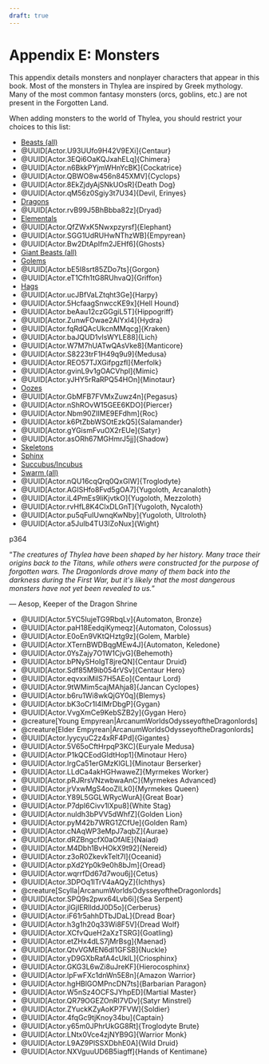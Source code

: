 ```yaml
---
draft: true
---
```

<div class="rd__b  rd__b--0">
    <h1 class="rd__h rd__h--0" data-title-index="2125"><span class="entry-title-inner">Appendix E: Monsters</span></h1>
    <p>This appendix details monsters and nonplayer characters that appear in this book. Most of the monsters in Thylea are inspired by Greek mythology. Many of the most common fantasy monsters (orcs, goblins, etc.) are not present in the Forgotten Land.</p>
    <p>When adding monsters to the world of Thylea, you should restrict your choices to this list:</p>
    <ul class="rd__list columns-2">
        <li class="rd__li "><a href="https://5etools-mirror-2.github.io/bestiary.html#blankhash,flstsource:mm=1,flsttype:beast=1,flstmiscellaneous:">Beasts (all)</a></li>
        <li class="rd__li ">@UUID[Actor.U93UUfo9H42V9EXi]{Centaur}</li>
        <li class="rd__li ">@UUID[Actor.3EQi6OaKQJxahELq]{Chimera}</li>
        <li class="rd__li ">@UUID[Actor.n6BkkPYjmWHnYcBK]{Cockatrice}</li>
        <li class="rd__li ">@UUID[Actor.QBWO8w456n845XMV]{Cyclops}</li>
        <li class="rd__li ">@UUID[Actor.8EkZjdyAjSNkUOsR]{Death Dog}</li>
        <li class="rd__li ">@UUID[Actor.qM56z0Sgiy3t7U34]{Devil, Erinyes}</li>
        <li class="rd__li "><a href="https://5etools-mirror-2.github.io/bestiary.html#blankhash,flstsource:mm=1,flsttype:dragon=1,flstmiscellaneous:">Dragons</a></li>
        <li class="rd__li ">@UUID[Actor.rvB99J5BhBbba82z]{Dryad}</li>
        <li class="rd__li "><a href="https://5etools-mirror-2.github.io/bestiary.html#blankhash,flstsource:mm=1,flsttype:elemental=1,flstmiscellaneous:">Elementals</a></li>
        <li class="rd__li ">@UUID[Actor.QfZWxK5Nwxpzyrsf]{Elephant}</li>
        <li class="rd__li ">@UUID[Actor.SGG1UdRUHwNThzWB]{Empyrean}</li>
        <li class="rd__li ">@UUID[Actor.Bw2DtApIfm2JEHf6]{Ghosts}</li>
        <li class="rd__li "><a href="https://5etools-mirror-2.github.io/bestiary.html#blankhash,flstsource:mm=1,flsttype:beast=1,flstmiscellaneous:,fbsr:giant">Giant Beasts (all)</a></li>
        <li class="rd__li "><a href="https://5etools-mirror-2.github.io/bestiary.html#blankhash,flstsource:mm=1,flsttype:construct=1,flstmiscellaneous:,fbsr:golem">Golems</a></li>
        <li class="rd__li ">@UUID[Actor.bE5I8srt85ZDo7ts]{Gorgon}</li>
        <li class="rd__li ">@UUID[Actor.eT1Cfh1tG8RUhvaQ]{Griffon}</li>
        <li class="rd__li "><a href="https://5etools-mirror-2.github.io/bestiary.html#blankhash,flstsource:mm=1,flsttype:fey=1,flstmiscellaneous:,fbsr:hag">Hags</a></li>
        <li class="rd__li ">@UUID[Actor.ucJBfVaLZtqht3Ge]{Harpy}</li>
        <li class="rd__li ">@UUID[Actor.5HcfaagSnwccKE9x]{Hell Hound}</li>
        <li class="rd__li ">@UUID[Actor.beAau12czGGgiL5T]{Hippogriff}</li>
        <li class="rd__li ">@UUID[Actor.ZunwFOwae2AlYxI4]{Hydra}</li>
        <li class="rd__li ">@UUID[Actor.fqRdQAcUkcnMMqcg]{Kraken}</li>
        <li class="rd__li ">@UUID[Actor.baJQUD1vIsWYLE88]{Lich}</li>
        <li class="rd__li ">@UUID[Actor.W7M7hUATwQAsVke8]{Manticore}</li>
        <li class="rd__li ">@UUID[Actor.S8223trF1H49q9u9]{Medusa}</li>
        <li class="rd__li ">@UUID[Actor.REO57TJXGifpgzfI]{Merfolk}</li>
        <li class="rd__li ">@UUID[Actor.gvinL9v1gOACVhpl]{Mimic}</li>
        <li class="rd__li ">@UUID[Actor.yJHY5rRaRPQ54HOn]{Minotaur}</li>
        <li class="rd__li "><a href="https://5etools-mirror-2.github.io/bestiary.html#blankhash,flstsource:mm=1,flsttype:ooze=1,flstmiscellaneous:">Oozes</a></li>
        <li class="rd__li ">@UUID[Actor.GbMFB7FVMxZuwz4n]{Pegasus}</li>
        <li class="rd__li ">@UUID[Actor.nShROvW15GEE6KDO]{Piercer}</li>
        <li class="rd__li ">@UUID[Actor.Nbm90ZIIME9EFdhm]{Roc}</li>
        <li class="rd__li ">@UUID[Actor.k6PtZbbWSOtEzkQ5]{Salamander}</li>
        <li class="rd__li ">@UUID[Actor.gYGismFvuOX2rEUe]{Satyr}</li>
        <li class="rd__li ">@UUID[Actor.asORh67MGHmrJ5jj]{Shadow}</li>
        <li class="rd__li "><a href="https://5etools-mirror-2.github.io/bestiary.html#blankhash,flstsource:mm=1,flstmiscellaneous:,fbsr:skeleton">Skeletons</a></li>
        <li class="rd__li "><a href="https://5etools-mirror-2.github.io/bestiary.html#blankhash,flstsource:mm=1,flstmiscellaneous:,fbsr:sphinx">Sphinx</a></li>
        <li class="rd__li "><a href="https://5etools-mirror-2.github.io/bestiary.html#blankhash,flstsource:mm=1,flstmiscellaneous:,fbsr:cubus">Succubus/Incubus</a></li>
        <li class="rd__li "><a href="https://5etools-mirror-2.github.io/bestiary.html#blankhash,flstsource:mm=1,flsttag:swarm=1,flstmiscellaneous:">Swarm (all)</a></li>
        <li class="rd__li ">@UUID[Actor.nQU16cqQrq0QxGIW]{Troglodyte}</li>
        <li class="rd__li ">@UUID[Actor.AGISHfo8Fvd5gOA7]{Yugoloth, Arcanaloth}</li>
        <li class="rd__li ">@UUID[Actor.iL4PmEs9liKjvtkO]{Yugoloth, Mezzoloth}</li>
        <li class="rd__li ">@UUID[Actor.rvHfL8K4ClxDLGnT]{Yugoloth, Nycaloth}</li>
        <li class="rd__li ">@UUID[Actor.pu5qFuIUwnqKwNby]{Yugoloth, Ultroloth}</li>
        <li class="rd__li ">@UUID[Actor.a5JuIb4TU3IZoNux]{Wight}</li>
    </ul>
    <div class="rd__b-special rd__b-inset ">
        <p><span class="rd__title-link rd__title-link--inset">p364</span></p>
        <div class="rd__quote">
            <p class="rd__quote-line rd__quote-line--last">“<em>The creatures of Thylea have been shaped by her history. Many trace their origins back to the Titans, while others were constructed for the purpose of forgotten wars. The Dragonlords drove many of them back into the darkness during the First War, but it's likely that the most dangerous monsters have not yet been revealed to us.</em>”</p>
            <p><span class="rd__quote-by">— Aesop, Keeper of the Dragon Shrine</span></p>
        </div>
        <div class="float-clear">
            <p></p>
        </div>
    </div>
    <ul class="rd__list columns-4">
        <li class="rd__li ">@UUID[Actor.5YC5IujeTG9RbqLv]{Automaton, Bronze}</li>
        <li class="rd__li ">@UUID[Actor.paH18EedqiKymeqz]{Automaton, Colossus}</li>
        <li class="rd__li ">@UUID[Actor.E0oEn9VKtQHztg9z]{Golem, Marble}</li>
        <li class="rd__li ">@UUID[Actor.XTernBWDBqgMEw4J]{Automaton, Keledone}</li>
        <li class="rd__li ">@UUID[Actor.0YsZajy7O1W1CjvG]{Behemoth}</li>
        <li class="rd__li ">@UUID[Actor.bPNySHoIgT8jreQN]{Centaur Druid}</li>
        <li class="rd__li ">@UUID[Actor.Sdf85M9ib054rVSv]{Centaur Hero}</li>
        <li class="rd__li ">@UUID[Actor.eqvxxiMilS7H5AEo]{Centaur Lord}</li>
        <li class="rd__li ">@UUID[Actor.9tWMim5cajMAhja8]{Jancan Cyclopes}</li>
        <li class="rd__li ">@UUID[Actor.b6ru1Wi8wkQjGY0q]{Blemys}</li>
        <li class="rd__li ">@UUID[Actor.bK3oCr1I4IMrDbgP]{Gygan}</li>
        <li class="rd__li ">@UUID[Actor.VvgXmCe9KebSZB2y]{Gygan Hero}</li>
        <li class="rd__li ">@creature[Young Empyrean|ArcanumWorldsOdysseyoftheDragonlords]</li>
        <li class="rd__li ">@creature[Elder Empyrean|ArcanumWorldsOdysseyoftheDragonlords]</li>
        <li class="rd__li ">@UUID[Actor.lyycyuC2z4xRF4Pd]{Gigantes}</li>
        <li class="rd__li ">@UUID[Actor.5V65oCftHrpqP3KC]{Euryale Medusa}</li>
        <li class="rd__li ">@UUID[Actor.P1kQCEodGIdtHop1]{Minotaur Hero}</li>
        <li class="rd__li ">@UUID[Actor.IrgCa51erGMzKlGL]{Minotaur Berserker}</li>
        <li class="rd__li ">@UUID[Actor.LLdCa4akHGHwaweZ]{Myrmekes Worker}</li>
        <li class="rd__li ">@UUID[Actor.pRJRrsVNzwbwaAnC]{Myrmekes Advanced}</li>
        <li class="rd__li ">@UUID[Actor.jrVxwMgS4ooZILk0]{Myrmekes Queen}</li>
        <li class="rd__li ">@UUID[Actor.Y89L5GGLWRycWurA]{Great Boar}</li>
        <li class="rd__li ">@UUID[Actor.P7dpI6Civv1lXpu8]{White Stag}</li>
        <li class="rd__li ">@UUID[Actor.nuldh3bPVV5dWhfZ]{Golden Lion}</li>
        <li class="rd__li ">@UUID[Actor.pyM42b7WRG1ZCfUe]{Golden Ram}</li>
        <li class="rd__li ">@UUID[Actor.cNAqWP3eMpJ7aqbZ]{Aurae}</li>
        <li class="rd__li ">@UUID[Actor.dRZBngcfX0aOfAlE]{Naiad}</li>
        <li class="rd__li ">@UUID[Actor.M4Dbh1BvHOkX9t92]{Nereid}</li>
        <li class="rd__li ">@UUID[Actor.z3oR0ZkevkTelt7l]{Oceanid}</li>
        <li class="rd__li ">@UUID[Actor.pXd2Yp0k9e0h8bJm]{Oread}</li>
        <li class="rd__li ">@UUID[Actor.wqrrfDd67d7wou6j]{Cetus}</li>
        <li class="rd__li ">@UUID[Actor.3DPOq1lTrV4aAQyZ]{Ichthys}</li>
        <li class="rd__li ">@creature[Scylla|ArcanumWorldsOdysseyoftheDragonlords]</li>
        <li class="rd__li ">@UUID[Actor.SPQ9s2pwx64Lvb6i]{Sea Serpent}</li>
        <li class="rd__li ">@UUID[Actor.jlGjIERllddJ0D5o]{Cerberus}</li>
        <li class="rd__li ">@UUID[Actor.iF61r5ahhDTbJDaL]{Dread Boar}</li>
        <li class="rd__li ">@UUID[Actor.h3g1h20q33Wi8F5V]{Dread Wolf}</li>
        <li class="rd__li ">@UUID[Actor.XCfvQueH2aXzTSRG]{Goatling}</li>
        <li class="rd__li ">@UUID[Actor.etZHx4dLS7jMrBsg]{Maenad}</li>
        <li class="rd__li ">@UUID[Actor.QtvVGMEN6dI1GFSB]{Nuckle}</li>
        <li class="rd__li ">@UUID[Actor.yD9GXbRafA4cUklL]{Criosphinx}</li>
        <li class="rd__li ">@UUID[Actor.GKG3L6wZi8uJreKF]{Hierocosphinx}</li>
        <li class="rd__li ">@UUID[Actor.lpFwFXc1dnWn5E8n]{Amazon Warrior}</li>
        <li class="rd__li ">@UUID[Actor.hgHBlGOMPncDN7ts]{Barbarian Paragon}</li>
        <li class="rd__li ">@UUID[Actor.W5nSz4OCFSJYhpED]{Martial Master}</li>
        <li class="rd__li ">@UUID[Actor.QR79OGEZOnRI7VDv]{Satyr Minstrel}</li>
        <li class="rd__li ">@UUID[Actor.ZYuckKZyAoKP7FVW]{Soldier}</li>
        <li class="rd__li ">@UUID[Actor.4fqGc9tjKnoy34bu]{Captain}</li>
        <li class="rd__li ">@UUID[Actor.y65m0JPhrUkGG8Rt]{Troglodyte Brute}</li>
        <li class="rd__li ">@UUID[Actor.LNtx0Vce4zjNYB9G]{Warrior Monk}</li>
        <li class="rd__li ">@UUID[Actor.L9AZ9PlSSXDbhE0A]{Wild Druid}</li>
        <li class="rd__li ">@UUID[Actor.NXVguuUD6B5iagff]{Hands of Kentimane}</li>
    </ul>
</div>
